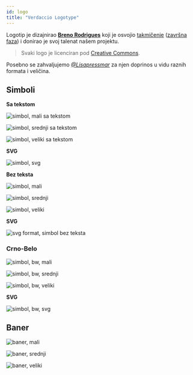 ```yaml
---
id: logo
title: "Verdaccio Logotype"
---
```

Logotip je dizajnirao **[Breno Rodrigues](https://github.com/rodriguesbreno)** koji je osvojio [takmičenje](https://github.com/verdaccio/verdaccio/issues/237) ([završna faza](https://github.com/verdaccio/verdaccio/issues/328)) i donirao je svoj talenat našem projektu.

> Svaki logo je licenciran pod [Creative Commons](https://github.com/verdaccio/verdaccio/blob/master/LICENSE-docs).

Posebno se zahvaljujemo *[@Lisapressmar](https://github.com/Lisapressmar)* za njen doprinos u vidu raznih formata i veličina.

## Simboli

**Sa tekstom**

![simbol, mali sa tekstom](/img/logo/symbol/png/logo-small-header-bottom.png)

![simbol, srednji sa tekstom](/img/logo/symbol/png/logo-small-header-bottom@2x.png)

![simbol, veliki sa tekstom](/img/logo/symbol/png/logo-small-header-bottom@3x.png)

**SVG**

![simbol, svg](/img/logo/symbol/svg/logo-small-header-bottom.svg)

**Bez teksta**

![simbol, mali](/img/logo/symbol/png/verdaccio-tiny.png)

![simbol, srednji](/img/logo/symbol/png/verdaccio-tiny@2x.png)

![simbol, veliki](/img/logo/symbol/png/verdaccio-tiny@3x.png)

**SVG**

![svg format, simbol bez teksta](/img/logo/symbol/svg/verdaccio-tiny.svg)

### Crno-Belo

![simbol, bw, mali](/img/logo/symbol/png/verdaccio-blackwhite.png)

![simbol, bw, srednji](/img/logo/symbol/png/verdaccio-blackwhite@2x.png)

![simbol, bw, veliki](/img/logo/symbol/png/verdaccio-blackwhite@3x.png)

**SVG**

![simbol, bw, svg](/img/logo/symbol/svg/verdaccio-blackwhite.svg)

## Baner

![baner, mali](/img/logo/banner/png/verdaccio-banner.png)

![baner, srednji](/img/logo/banner/png/verdaccio-banner@2x.png)

![baner, veliki](/img/logo/banner/png/verdaccio-banner@3x.png)